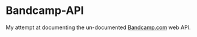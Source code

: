 # Bandcamp-API
My attempt at documenting the un-documented [Bandcamp.com](https://bandcamp.com) web API.
